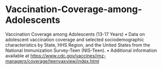 # Vaccination-Coverage-among-Adolescents
Vaccination Coverage among Adolescents (13-17 Years)  • Data on adolescent vaccination coverage and selected sociodemographic characteristics by State, HHS Region, and the United States from the National Immunization Survey-Teen (NIS-Teen).  • Additional information available at https://www.cdc.gov/vaccines/imz-managers/coverage/teenvaxview/index.html
